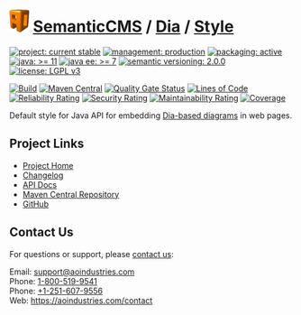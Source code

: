 # [<img src="ao-logo.png" alt="AO Logo" width="35" height="40">](https://github.com/ao-apps) [SemanticCMS](https://github.com/ao-apps/semanticcms) / [Dia](https://github.com/ao-apps/semanticcms-dia) / [Style](https://github.com/ao-apps/semanticcms-dia-style)

[![project: current stable](https://semanticcms.com/ao-badges/project-current-stable.svg)](https://aoindustries.com/life-cycle#project-current-stable)
[![management: production](https://semanticcms.com/ao-badges/management-production.svg)](https://aoindustries.com/life-cycle#management-production)
[![packaging: active](https://semanticcms.com/ao-badges/packaging-active.svg)](https://aoindustries.com/life-cycle#packaging-active)  
[![java: &gt;= 11](https://semanticcms.com/ao-badges/java-11.svg)](https://docs.oracle.com/en/java/javase/11/)
[![java ee: &gt;= 7](https://semanticcms.com/ao-badges/javaee-7.svg)](https://docs.oracle.com/javaee/7/)
[![semantic versioning: 2.0.0](https://semanticcms.com/ao-badges/semver-2.0.0.svg)](https://semver.org/spec/v2.0.0.html)
[![license: LGPL v3](https://semanticcms.com/ao-badges/license-lgpl-3.0.svg)](https://www.gnu.org/licenses/lgpl-3.0)

[![Build](https://github.com/ao-apps/semanticcms-dia-style/workflows/Build/badge.svg?branch=1.x)](https://github.com/ao-apps/semanticcms-dia-style/actions?query=workflow%3ABuild)
[![Maven Central](https://maven-badges.herokuapp.com/maven-central/com.semanticcms/semanticcms-dia-style/badge.svg)](https://maven-badges.herokuapp.com/maven-central/com.semanticcms/semanticcms-dia-style)
[![Quality Gate Status](https://sonarcloud.io/api/project_badges/measure?branch=1.x&project=com.semanticcms%3Asemanticcms-dia-style&metric=alert_status)](https://sonarcloud.io/dashboard?branch=1.x&id=com.semanticcms%3Asemanticcms-dia-style)
[![Lines of Code](https://sonarcloud.io/api/project_badges/measure?branch=1.x&project=com.semanticcms%3Asemanticcms-dia-style&metric=ncloc)](https://sonarcloud.io/component_measures?branch=1.x&id=com.semanticcms%3Asemanticcms-dia-style&metric=ncloc)  
[![Reliability Rating](https://sonarcloud.io/api/project_badges/measure?branch=1.x&project=com.semanticcms%3Asemanticcms-dia-style&metric=reliability_rating)](https://sonarcloud.io/component_measures?branch=1.x&id=com.semanticcms%3Asemanticcms-dia-style&metric=Reliability)
[![Security Rating](https://sonarcloud.io/api/project_badges/measure?branch=1.x&project=com.semanticcms%3Asemanticcms-dia-style&metric=security_rating)](https://sonarcloud.io/component_measures?branch=1.x&id=com.semanticcms%3Asemanticcms-dia-style&metric=Security)
[![Maintainability Rating](https://sonarcloud.io/api/project_badges/measure?branch=1.x&project=com.semanticcms%3Asemanticcms-dia-style&metric=sqale_rating)](https://sonarcloud.io/component_measures?branch=1.x&id=com.semanticcms%3Asemanticcms-dia-style&metric=Maintainability)
[![Coverage](https://sonarcloud.io/api/project_badges/measure?branch=1.x&project=com.semanticcms%3Asemanticcms-dia-style&metric=coverage)](https://sonarcloud.io/component_measures?branch=1.x&id=com.semanticcms%3Asemanticcms-dia-style&metric=Coverage)

Default style for Java API for embedding [Dia-based diagrams](https://wiki.gnome.org/Apps/Dia/) in web pages.

## Project Links
* [Project Home](https://semanticcms.com/dia/style/)
* [Changelog](https://semanticcms.com/dia/style/changelog)
* [API Docs](https://semanticcms.com/dia/style/apidocs/)
* [Maven Central Repository](https://central.sonatype.com/artifact/com.semanticcms/semanticcms-dia-style)
* [GitHub](https://github.com/ao-apps/semanticcms-dia-style)

## Contact Us
For questions or support, please [contact us](https://aoindustries.com/contact):

Email: [support@aoindustries.com](mailto:support@aoindustries.com)  
Phone: [1-800-519-9541](tel:1-800-519-9541)  
Phone: [+1-251-607-9556](tel:+1-251-607-9556)  
Web: https://aoindustries.com/contact
